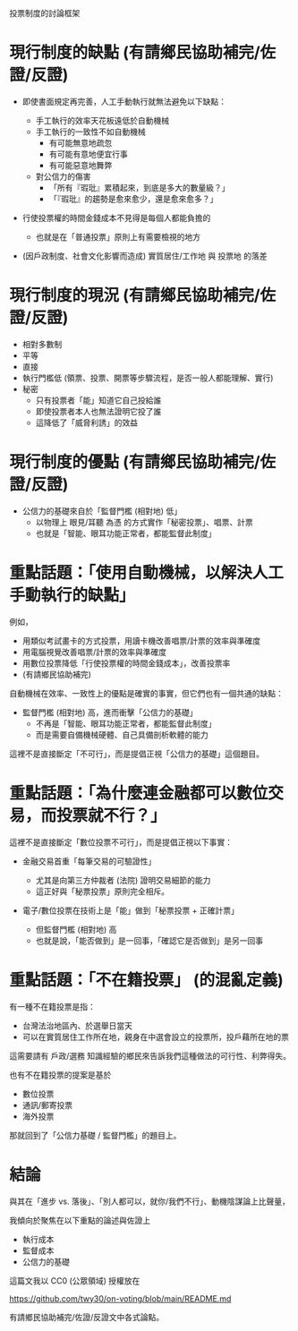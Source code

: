 投票制度的討論框架

# 現行制度的缺點 (有請鄉民協助補完/佐證/反證)

* 即使書面規定再完善，人工手動執行就無法避免以下缺點：
  * 手工執行的效率天花板遠低於自動機械
  * 手工執行的一致性不如自動機械
    * 有可能無意地疏忽
    * 有可能有意地便宜行事
    * 有可能惡意地舞弊
  * 對公信力的傷害
    * 「所有『瑕玭』累積起來，到底是多大的數量級？」
    * 「『瑕玭』的趨勢是愈來愈少，還是愈來愈多？」

* 行使投票權的時間金錢成本不見得是每個人都能負擔的
  * 也就是在「普通投票」原則上有需要檢視的地方

* (因戶政制度、社會文化影響而造成) 實質居住/工作地 與 投票地 的落差

# 現行制度的現況 (有請鄉民協助補完/佐證/反證)

* 相對多數制
* 平等
* 直接
* 執行門檻低 (領票、投票、開票等步驟流程，是否一般人都能理解、實行)
* 秘密
  * 只有投票者「能」知道它自己投給誰
  * 即使投票者本人也無法證明它投了誰
  * 這降低了「威脅利誘」的效益

# 現行制度的優點 (有請鄉民協助補完/佐證/反證)

* 公信力的基礎來自於「監督門檻 (相對地) 低」
  * 以物理上 眼見/耳聽 為憑 的方式實作「秘密投票」、唱票、計票
  * 也就是「智能、眼耳功能正常者，都能監督此制度」

# 重點話題：「使用自動機械，以解決人工手動執行的缺點」

例如，

* 用類似考試畫卡的方式投票，用讀卡機改善唱票/計票的效率與準確度
* 用電腦視覺改善唱票/計票的效率與準確度
* 用數位投票降低「行使投票權的時間金錢成本」，改善投票率
* (有請鄉民協助補完)

自動機械在效率、一致性上的優點是確實的事實，但它們也有一個共通的缺點：

* 監督門檻 (相對地) 高，進而衝擊「公信力的基礎」
  * 不再是「智能、眼耳功能正常者，都能監督此制度」
  * 而是需要自備機械硬體、自己具備剖析軟體的能力

這裡不是直接斷定「不可行」，而是提倡正視「公信力的基礎」這個題目。

# 重點話題：「為什麼連金融都可以數位交易，而投票就不行？」

這裡不是直接斷定「數位投票不可行」，而是提倡正視以下事實：

* 金融交易首重「每筆交易的可驗證性」
  * 尤其是向第三方仲裁者 (法院) 證明交易細節的能力
  * 這正好與「秘票投票」原則完全相斥。

* 電子/數位投票在技術上是「能」做到「秘票投票 + 正確計票」
  * 但監督門檻 (相對地) 高
  * 也就是說，「能否做到」是一回事，「確認它是否做到」是另一回事

# 重點話題：「不在籍投票」 (的混亂定義)

有一種不在籍投票是指：

* 台灣法治地區內、於選舉日當天
* 可以在實質居住工作所在地，親身在中選會設立的投票所，投戶藉所在地的票

這需要請有 戶政/選務 知識經驗的鄉民來告訴我們這種做法的可行性、利弊得失。

也有不在籍投票的提案是基於

* 數位投票
* 通訊/郵寄投票
* 海外投票

那就回到了「公信力基礎 / 監督門檻」的題目上。

# 結論

與其在「進步 vs. 落後」、「別人都可以，就你/我們不行」、動機陰謀論上比聲量，

我傾向於聚焦在以下重點的論述與佐證上

* 執行成本
* 監督成本
* 公信力的基礎

這篇文我以 CC0 (公眾領域) 授權放在

  https://github.com/twy30/on-voting/blob/main/README.md

有請鄉民協助補完/佐證/反證文中各式論點。
